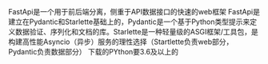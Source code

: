 FastApi是一个用于前后端分离，侧重于API数据接口的快速的web框架
FastApi是建立在Pydantic和Starlette基础上的，Pydantic是一个基于Python类型提示来定义数据验证、序列化和文档的库。Starlette是一种轻量级的ASGI框架/工具包，是构建高性能Asyncio（异步）服务的理性选择（Startlette负责web部分，Pydantic负责数据部分）
下载的PYthon要3.6及以上的
